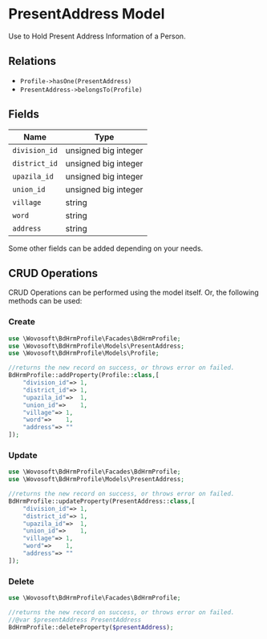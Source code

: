 # PresentAddress Model

Use to Hold Present Address Information of a Person.

## Relations

- `Profile->hasOne(PresentAddress)`
- `PresentAddress->belongsTo(Profile)`

## Fields

| Name          | Type                 |
|---------------|----------------------|
| `division_id` | unsigned big integer |
| `district_id` | unsigned big integer |
| `upazila_id`  | unsigned big integer |
| `union_id`    | unsigned big integer |
| `village`     | string               |
| `word`        | string               |
| `address`     | string               |

Some other fields can be added depending on your needs.

## CRUD Operations

CRUD Operations can be performed using the model itself. Or, the following methods can be used:

### Create

```php
use \Wovosoft\BdHrmProfile\Facades\BdHrmProfile;
use \Wovosoft\BdHrmProfile\Models\PresentAddress;
use \Wovosoft\BdHrmProfile\Models\Profile;

//returns the new record on success, or throws error on failed.
BdHrmProfile::addProperty(Profile::class,[
    "division_id"=> 1,
    "district_id"=> 1,
    "upazila_id"=>  1,
    "union_id"=>    1, 
    "village"=> 1,   
    "word"=>    1,     
    "address"=> "" 
]);
```

### Update

```php
use \Wovosoft\BdHrmProfile\Facades\BdHrmProfile;
use \Wovosoft\BdHrmProfile\Models\PresentAddress;

//returns the new record on success, or throws error on failed.
BdHrmProfile::updateProperty(PresentAddress::class,[
    "division_id"=> 1,
    "district_id"=> 1,
    "upazila_id"=>  1,
    "union_id"=>    1, 
    "village"=> 1,   
    "word"=>    1,     
    "address"=> "" 
]);
```

### Delete

```php
use \Wovosoft\BdHrmProfile\Facades\BdHrmProfile;

//returns the new record on success, or throws error on failed.
//@var $presentAddress PresentAddress
BdHrmProfile::deleteProperty($presentAddress);
```
